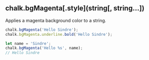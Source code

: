## chalk.bgMagenta\[.style\](string[, string...])

Applies a magenta background color to a string.

```js
chalk.bgMagenta('Hello Sindre');
chalk.bgMagenta.underline.bold('Hello Sindre');

let name = 'Sindre';
chalk.bgMagenta('Hello %s', name);
// Hello Sindre
```